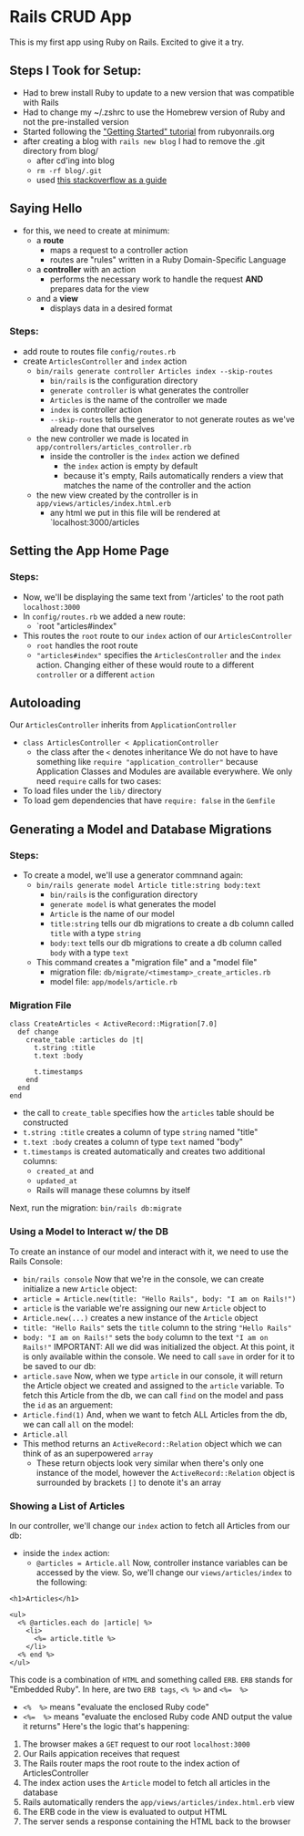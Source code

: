 # Rails CRUD App

This is my first app using Ruby on Rails. Excited to give it a try.

## Steps I Took for Setup:

* Had to brew install Ruby to update to a new version that was compatible with Rails
* Had to change my ~/.zshrc to use the Homebrew version of Ruby and not the pre-installed version
* Started following the ["Getting Started" tutorial](https://guides.rubyonrails.org/getting_started.html) from rubyonrails.org
* after creating a blog with `rails new blog` I had to remove the .git directory from blog/
  * after cd'ing into blog
  * `rm -rf blog/.git`
  * used [this stackoverflow as a guide](https://stackoverflow.com/questions/56873278/how-to-fix-error-filename-does-not-have-a-commit-checked-out-fatal-adding)

## Saying Hello
* for this, we need to create at minimum:
  * a **route**
    * maps a request to a controller action
    * routes are "rules" written in a Ruby Domain-Specific Language
  * a **controller** with an action
    * performs the necessary work to handle the request **AND** prepares data for the view
  * and a **view**
    * displays data in a desired format

### Steps:
* add route to routes file `config/routes.rb`
* create `ArticlesController` and `index` action
  * `bin/rails generate controller Articles index --skip-routes`
    * `bin/rails` is the configuration directory
    * `generate controller` is what generates the controller
    * `Articles` is the name of the controller we made
    * `index` is controller action
    * `--skip-routes` tells the generator to not generate routes as we've already done that ourselves
  * the new controller we made is located in `app/controllers/articles_controller.rb`
    * inside the controller is the `index` action we defined
      * the `index` action is empty by default
      * because it's empty, Rails automatically renders a view that matches the name of the controller and the action
  * the new view created by the controller is in `app/views/articles/index.html.erb`
    * any html we put in this file will be rendered at `localhost:3000/articles
  
## Setting the App Home Page

### Steps:
* Now, we'll be displaying the same text from '/articles' to the root path `localhost:3000`
* In `config/routes.rb` we added a new route:
  * `root "articles#index"
* This routes the `root` route to our `index` action of our `ArticlesController`
  * `root` handles the root route
  * `"articles#index"` specifies the `ArticlesController` and the `index` action. Changing either of these would route to a different `controller` or a different `action`

## Autoloading
Our `ArticlesController` inherits from `ApplicationController`
* `class ArticlesController < ApplicationController`
  * the class after the `<` denotes inheritance
We do not have to have something like `require "application_controller"` because Application Classes and Modules are available everywhere.
We only need `require` calls for two cases:
* To load files under the `lib/` directory
* To load gem dependencies that have `require: false` in the `Gemfile`


## Generating a Model and Database Migrations

### Steps:

* To create a model, we'll use a generator commnand again:
  * `bin/rails generate model Article title:string body:text`
    * `bin/rails` is the configuration directory
    * `generate model` is what generates the model
    * `Article` is the name of our model
    * `title:string` tells our db migrations to create a db column called `title` with a type `string`
    * `body:text` tells our db migrations to create a db column called `body` with a type `text`
  * This command creates a "migration file" and a "model file"
    * migration file: `db/migrate/<timestamp>_create_articles.rb`
    * model file: `app/models/article.rb`

### Migration File

```
class CreateArticles < ActiveRecord::Migration[7.0]
  def change
    create_table :articles do |t|
      t.string :title
      t.text :body

      t.timestamps
    end
  end
end
```
* the call to `create_table` specifies how the `articles` table should be constructed
* `t.string :title` creates a column of type `string` named "title"
* `t.text :body` creates a column of type `text` named "body"
* `t.timestamps` is created automatically and creates two additional columns:
  * `created_at` and
  * `updated_at`
  * Rails will manage these columns by itself

Next, run the migration: `bin/rails db:migrate`

### Using a Model to Interact w/ the DB

To create an instance of our model and interact with it, we need to use the Rails Console:
* `bin/rails console`
Now that we're in the console, we can create initialize a new `Article` object:
* `article = Article.new(title: "Hello Rails", body: "I am on Rails!")`
* `article` is the variable we're assigning our new `Article` object to
* `Article.new(...)` creates a new instance of the `Article` object
* `title: "Hello Rails"` sets the `title` column to the string `"Hello Rails"`
* `body: "I am on Rails!"` sets the `body` column to the text `"I am on Rails!"`
IMPORTANT: All we did was initialized the object. At this point, it is only available within the console. We need to call `save` in order for it to be saved to our db:
* `article.save`
Now, when we type `article` in our console, it will return the Article object we created and assigned to the `article` variable.
To fetch this Article from the db, we can call `find` on the model and pass the `id` as an arguement:
* `Article.find(1)`
And, when we want to fetch ALL Articles from the db, we can call `all` on the model:
* `Article.all`
* This method returns an `ActiveRecord::Relation` object which we can think of as an superpowered `array`
  * These return objects look very similar when there's only one instance of the model, however the `ActiveRecord::Relation` object is surrounded by brackets `[]` to denote it's an array

### Showing a List of Articles

In our controller, we'll change our `index` action to fetch all Articles from our db:
* inside the `index` action:
  * `@articles = Article.all`
Now, controller instance variables can be accessed by the view. So, we'll change our `views/articles/index` to the following:
```
<h1>Articles</h1>

<ul>
  <% @articles.each do |article| %>
    <li>
      <%= article.title %>
    </li>
  <% end %>
</ul>
```
This code is a combination of `HTML` and something called `ERB`. `ERB` stands for "Embedded Ruby". In here, are two `ERB tags`, `<% %>` and `<%=  %>`
* `<%  %>` means "evaluate the enclosed Ruby code"
* `<%=  %>` means "evaluate the enclosed Ruby code AND output the value it returns"
Here's the logic that's happening:
1. The browser makes a `GET` request to our root `localhost:3000`
2. Our Rails appication receives that request
3. The Rails router maps the root route to the index action of ArticlesController
4. The index action uses the `Article` model to fetch all articles in the database
5. Rails automatically renders the `app/views/articles/index.html.erb` view
6. The ERB code in the view is evaluated to output HTML
7. The server sends a response containing the HTML back to the browser

